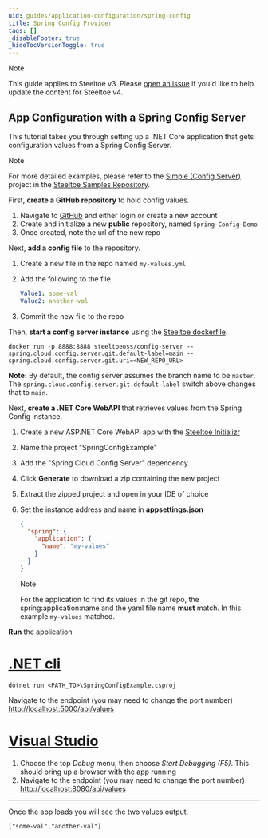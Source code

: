 ```yaml
---
uid: guides/application-configuration/spring-config
title: Spring Config Provider
tags: []
_disableFooter: true
_hideTocVersionToggle: true
---
```


> [!NOTE]
> This guide applies to Steeltoe v3. Please [open an issue](https://github.com/SteeltoeOSS/Documentation/issues/new/choose) if you'd like to help update the content for Steeltoe v4.

## App Configuration with a Spring Config Server

This tutorial takes you through setting up a .NET Core application that gets configuration values from a Spring Config Server.

> [!NOTE]
> For more detailed examples, please refer to the [Simple (Config Server)](https://github.com/SteeltoeOSS/Samples/tree/3.x/Configuration/src/Simple) project in the [Steeltoe Samples Repository](https://github.com/SteeltoeOSS/Samples/tree/3.x).

First, **create a GitHub repository** to hold config values.

1. Navigate to [GitHub](https://github.com) and either login or create a new account
1. Create and initialize a new **public** repository, named `Spring-Config-Demo`
1. Once created, note the url of the new repo

Next, **add a config file** to the repository.

1. Create a new file in the repo named `my-values.yml`
1. Add the following to the file

   ```yaml
   Value1: some-val
   Value2: another-val
   ```

1. Commit the new file to the repo

Then, **start a config server instance** using the [Steeltoe dockerfile](https://github.com/steeltoeoss/dockerfiles).

```shell
docker run -p 8888:8888 steeltoeoss/config-server --spring.cloud.config.server.git.default-label=main --spring.cloud.config.server.git.uri=<NEW_REPO_URL>
```

**Note:** By default, the config server assumes the branch name to be `master`. The `spring.cloud.config.server.git.default-label` switch above changes that to `main`.

Next, **create a .NET Core WebAPI** that retrieves values from the Spring Config instance.

1. Create a new ASP.NET Core WebAPI app with the [Steeltoe Initializr](https://start.steeltoe.io)
1. Name the project "SpringConfigExample"
1. Add the "Spring Cloud Config Server" dependency
1. Click **Generate** to download a zip containing the new project
1. Extract the zipped project and open in your IDE of choice
1. Set the instance address and name in **appsettings.json**

   ```json
   {
     "spring": {
       "application": {
         "name": "my-values"
       }
     }
   }
   ```

   > [!NOTE]
   > For the application to find its values in the git repo, the spring:application:name and the yaml file name **must** match. In this example `my-values` matched.

**Run** the application

# [.NET cli](#tab/cli)

```shell
dotnet run <PATH_TO>\SpringConfigExample.csproj
```

Navigate to the endpoint (you may need to change the port number) [http://localhost:5000/api/values](http://localhost:5000/api/values)

# [Visual Studio](#tab/vs)

1. Choose the top _Debug_ menu, then choose _Start Debugging (F5)_. This should bring up a browser with the app running
1. Navigate to the endpoint (you may need to change the port number) [http://localhost:8080/api/values](http://localhost:8080/api/values)

---

Once the app loads you will see the two values output.

`["some-val","another-val"]`
